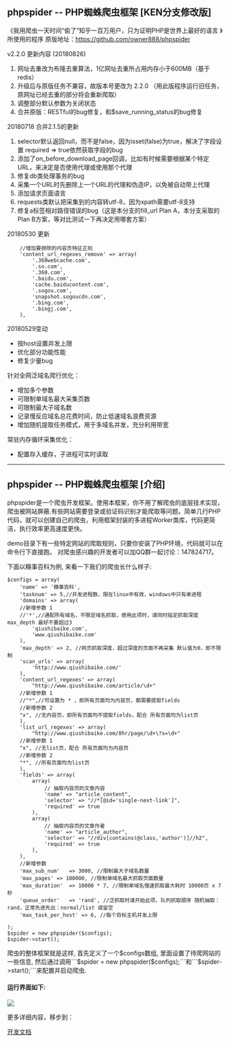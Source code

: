 ## phpspider -- PHP蜘蛛爬虫框架 [KEN分支修改版]

《我用爬虫一天时间“偷了”知乎一百万用户，只为证明PHP是世界上最好的语言 》所使用的程序
原版地址：https://github.com/owner888/phpspider

v2.2.0 更新内容 (20180826)
1. 网址去重改为布隆去重算法，1亿网址去重所占用内存小于600MB（基于redis）
2. 升级后与原版任务不兼容，故版本号更改为 2.2.0 （用此版程序运行旧任务，原网址已经去重的部分将会重新爬取）
3. 调整部分默认参数为关闭状态
4. 合并原版：RESTful的bug修复，和$save_running_status的bug修复

20180718 合并2.1.5的更新
1. selector默认返回null，而不是false，因为isset(false)为true，解决了字段设置 required => true依然获取字段的bug
2. 添加了on_before_download_page回调，比如有时候需要根据某个特定URL，来决定是否使用代理或使用那个代理
3. 修复db类处理事务的bug
4. 采集一个URL时先删除上一个URL的代理和伪造IP，以免被自动带上代理
5. 添加请求页面语言
6. requests类默认把采集到的内容转utf-8，因为xpath需要utf-8支持
7. 修复a标签相对路径错误的bug（这是本分支的fill_url Plan A，本分支采取的Plan B方案，等对比测试一下再决定用哪套方案）

20180530 更新
~~~
    //增加要排除的内容页特征正则
    'content_url_regexes_remove' => array(
        '.360webcache.com',
        '.so.com',
        '.360.com',
        '.baidu.com',
        'cache.baiducontent.com',
        '.sogou.com',
        'snapshot.sogoucdn.com',
        '.bing.com',
        '.bingj.com',
    ),
~~~

20180529变动
- 按host设置并发上限
- 优化部分功能性能
- 修复少量bug

针对全网泛域名爬行优化：
- 增加多个参数
- 可限制单域名最大采集页数
- 可限制最大子域名数
- 记录慢反应域名总花费时间，防止低速域名浪费资源
- 增加随机提取任务模式，用于多域名并发，充分利用带宽

常驻内存循环采集优化：
- 配置存入缓存，子进程可实时读取

-----------------------------
## phpspider -- PHP蜘蛛爬虫框架 [介绍]

phpspider是一个爬虫开发框架。使用本框架，你不用了解爬虫的底层技术实现，爬虫被网站屏蔽.有些网站需要登录或验证码识别才能爬取等问题。简单几行PHP代码，就可以创建自己的爬虫，利用框架封装的多进程Worker类库，代码更简洁，执行效率更高速度更快。

demo目录下有一些特定网站的爬取规则，只要你安装了PHP环境，代码就可以在命令行下直接跑。 对爬虫感兴趣的开发者可以加QQ群一起讨论：147824717。

下面以糗事百科为例, 来看一下我们的爬虫长什么样子:

```
$configs = array(
    'name' => '糗事百科',
    'tasknum' => 5,//并发进程数，限在linux中有效，windows中只有单进程
    'domains' => array(
	//新增参数 1
	//'*',//通配所有域名，不限定域名抓取，使用此项时，请同时指定抓取深度 max_depth 最好不要超过3
        'qiushibaike.com',
        'www.qiushibaike.com'
    ),
    'max_depth' => 2, //网页抓取深度，超过深度的页面不再采集 默认值为0，即不限制
    'scan_urls' => array(
        'http://www.qiushibaike.com/'
    ),
    'content_url_regexes' => array(
        "http://www.qiushibaike.com/article/\d+"
	//新增参数 1
	//"*",//可设置为 * ，即所有页面均为内容页，都需要提取fields
	//新增参数 2
	"x", //无内容页，即所有页面均不提取fields，配合 所有页面均为list页
    ),
    'list_url_regexes' => array(
        "http://www.qiushibaike.com/8hr/page/\d+\?s=\d+"
	//新增参数 1
	"x", //无list页，配合 所有页面均为内容页
	//新增参数 2
	"*", //所有页面均为list页
    ),
    'fields' => array(
        array(
            // 抽取内容页的文章内容
            'name' => "article_content",
            'selector' => "//*[@id='single-next-link']",
            'required' => true
        ),
        array(
            // 抽取内容页的文章作者
            'name' => "article_author",
            'selector' => "//div[contains(@class,'author')]//h2",
            'required' => true
        ),
    ),
    //新增参数
	'max_sub_num'	=> 3000, //限制最大子域名数量
	'max_pages'	=> 100000, //限制单域名最大抓取页面数量
	'max_duration'	=> 10000 * 7, //限制单域名慢速抓取最大耗时 10000页 x 7秒
	'queue_order'	=> 'rand', //泛抓取时请开始此项，队列抓取顺序 随机抽取：rand，正常先进先出：normal/list 或留空
	'max_task_per_host'	=> 6, //每个目标主机并发上限

);
$spider = new phpspider($configs);
$spider->start();
```
爬虫的整体框架就是这样, 首先定义了一个$configs数组, 里面设置了待爬网站的一些信息, 然后通过调用```$spider = new phpspider($configs);```和```$spider->start();```来配置并启动爬虫.

#### 运行界面如下:

![](http://www.epooll.com/zhihu/pachong.gif)

更多详细内容，移步到：

[开发文档](http://doc.phpspider.org)
